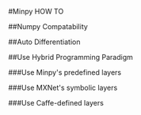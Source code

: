 #Minpy HOW TO

##Numpy Compatability

##Auto Differentiation

##Use Hybrid Programming Paradigm

###Use Minpy's predefined layers

###Use MXNet's symbolic layers

###Use Caffe-defined layers
